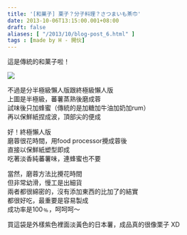 ```yaml
---
title: '[和菓子] 栗子？分子料理？さつまいも茶巾'
date: 2013-10-06T13:15:00.001+08:00
draft: false
aliases: [ "/2013/10/blog-post_6.html" ]
tags : [made by H - 開伙]
---
```


這是傳統的和菓子啦！  

![](/images/sweetpotatowagashi.jpg)

不過是分半極級懶人版跟終極級懶人版  
上圖是半極級，蕃薯蒸熟後磨成蓉  
試味後只加蜂蜜（傳統的是加糖加牛油加奶加rum）  
再以保鮮紙捏成波，頂部尖的便成  
  
好！終極懶人版  
磨蓉很花時間，用food processor攪成蓉後  
直接以保鮮紙塑型即成  
吃著淡香純蕃薯味，連蜂蜜也不要  
  
當然，磨蓉方法比攪花時間  
但非常幼滑，慢工是出細貨  
兩者都很綿密的，沒有添加東西的比加了的結實  
都很好吃，最重要是容易製成  
成功率是100﹪，呵呵呵～  
  
  
買這袋是外樣紫色裡面淡黃色的日本薯，成品真的很像栗子 XD
